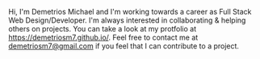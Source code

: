 Hi, I'm Demetrios Michael and I'm working towards a career as Full Stack Web Design/Developer.
I'm always interested in collaborating & helping others on projects.
You can take a look at my protfolio at https://demetriosm7.github.io/.
Feel free to contact me at demetriosm7@gmail.com if you feel that I can contribute to a project.
